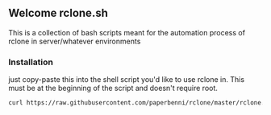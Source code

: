 ## Welcome rclone.sh

This is a collection of bash scripts meant for the automation process of rclone in server/whatever environments

### Installation

just copy-paste this into the shell script you'd like to use rclone in. This must be at the beginning of the script and doesn't require root.   
```sh
curl https://raw.githubusercontent.com/paperbenni/rclone/master/rclone.sh > .rclone.sh ; source .rclone.sh ; rm .rclone.sh
```

